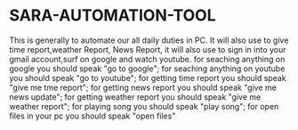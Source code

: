 # SARA-AUTOMATION-TOOL
This is generally to automate our all daily duties in PC. It will also use to give time report,weather Report, News Report, it will also use to sign in into your gmail account,surf on google and watch youtube. 
for seaching anything on google you should speak "go to google";
for seaching anything on youtube you should speak "go to youtube";
for getting time report you should speak "give me tme report";
for getting news report you should speak "give me news update";
for getting weather report you should speak "give me weather report";
for playing song you should speak "play song";
for open files in your pc you should speak "open files"

